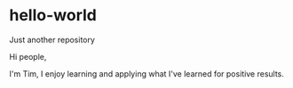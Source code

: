 # hello-world
Just another repository

   Hi people,
  
   I'm Tim, I enjoy learning and applying what I've learned
for positive results.

   
